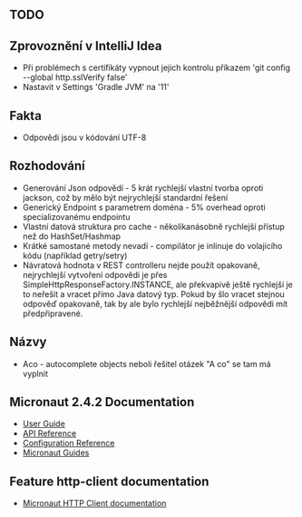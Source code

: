 ## TODO

## Zprovoznění v IntelliJ Idea

- Při problémech s certifikáty vypnout jejich kontrolu příkazem 'git config --global http.sslVerify false'
- Nastavit v Settings 'Gradle JVM' na '11'

## Fakta

- Odpovědi jsou v kódování UTF-8

## Rozhodování

- Generování Json odpovědí - 5 krát rychlejší vlastní tvorba oproti jackson, což by mělo být nejrychlejší standardní
  řešení
- Generický Endpoint s parametrem doména - 5% overhead oproti specializovanému endpointu
- Vlastní datová struktura pro cache - několikanásobně rychlejší přístup než do HashSet/Hashmap
- Krátké samostané metody nevadí - compilátor je inlinuje do volajícího kódu (například getry/setry)
- Návratová hodnota v REST controlleru nejde použít opakovaně, nejrychlejší vytvoření odpovědi je přes
  SimpleHttpResponseFactory.INSTANCE, ale překvapivě ještě rychlejší je to neřešit a vracet přímo Java datový typ. Pokud
  by šlo vracet stejnou odpověď opakovaně, tak by ale bylo rychlejší nejběžnější odpovědi mít předpřipravené.

## Názvy

- Aco - autocomplete objects neboli řešitel otázek "A co" se tam má vyplnit

## Micronaut 2.4.2 Documentation

- [User Guide](https://docs.micronaut.io/2.4.2/guide/index.html)
- [API Reference](https://docs.micronaut.io/2.4.2/api/index.html)
- [Configuration Reference](https://docs.micronaut.io/2.4.2/guide/configurationreference.html)
- [Micronaut Guides](https://guides.micronaut.io/index.html)

## Feature http-client documentation

- [Micronaut HTTP Client documentation](https://docs.micronaut.io/latest/guide/index.html#httpClient)

